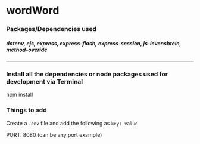 # wordWord

### Packages/Dependencies used

##### dotenv, ejs, express, express-flash, express-session, js-levenshtein, method-overide
---

### Install all the dependencies or node packages used for development via Terminal

npm install

### Things to add

Create a `.env` file and add the following as `key: value`

PORT: 8080 (can be any port example)
